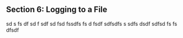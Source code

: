 ## Section 6: Logging to a File
sd s fs df sd f
sdf sd fsd
fssdfs fs d fsdf
sdfsdfs s  sdfs dsdf
sdfsd fs fs dfsdf






